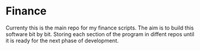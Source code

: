 # Finance


Currenty this is the main repo for my finance scripts. The aim is to build this software bit by bit. Storing each section of the program in diffent repos until it is ready for the next phase of development.

